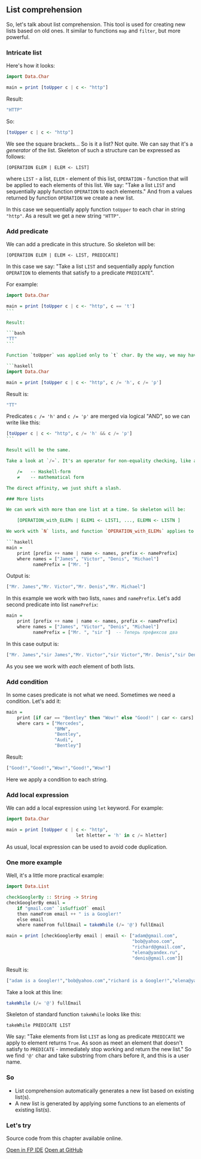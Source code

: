 List comprehension
------------------

So, let's talk about list comprehension. This tool is used for creating new lists based on old ones. It similar to functions `map` and `filter`, but more powerful.

### Intricate list

Here's how it looks:

```haskell
import Data.Char 

main = print [toUpper c | c <- "http"]
```

Result:

```bash
"HTTP"
```

So:

```haskell
[toUpper c | c <- "http"]
```

We see the square brackets... So is it a list? Not quite. We can say that it's a *generator* of the list. Skeleton of such a structure can be expressed as follows:

    [OPERATION ELEM | ELEM <- LIST] 

where `LIST` - a list, `ELEM` - element of this list, `OPERATION` - function that will be applied to each elements of this list. We say: "Take a list `LIST` and sequentially apply function `OPERATION` to each elements." And from a values returned by function `OPERATION` we create a new list.

In this case we sequentially apply function `toUpper` to each char in string `"http"`. As a result we get a new string `"HTTP"`.

### Add predicate

We can add a predicate in this structure. So skeleton will be:

    [OPERATION ELEM | ELEM <- LIST, PREDICATE]

In this case we say: "Take a list `LIST` and sequentially apply function `OPERATION` to elements that satisfy to a predicate `PREDICATE`".

For example:

```haskell
import Data.Char

main = print [toUpper c | c <- "http", c == 't']
``` 

Result:

```bash
"TT"
``` 

Function `toUpper` was applied only to `t` char. By the way, we may have more than one predicate. For example:

```haskell
import Data.Char

main = print [toUpper c | c <- "http", c /= 'h', c /= 'p']
```

Result is:
 
```bash
"TT"
```

Predicates `c /= 'h'` and `c /= 'p'` are merged via logical "AND", so we can write like this:

```haskell
[toUpper c | c <- "http", c /= 'h' && c /= 'p']
``` 

Result will be the same.

Take a look at `/=`. It's an operator for non-equality checking, like an operator `!=` in C langauge. By the way, compare these forms:

    /=   -- Haskell-form
    ≠    -- mathematical form

The direct affinity, we just shift a slash. 

### More lists 

We can work with more than one list at a time. So skeleton will be:

    [OPERATION_with_ELEMs | ELEM1 <- LIST1, ..., ELEMN <- LISTN ] 

We work with `N` lists, and function `OPERATION_with_ELEMs` applies to each element of all these lists. For example:

```haskell
main =
    print [prefix ++ name | name <- names, prefix <- namePrefix]
    where names = ["James", "Victor", "Denis", "Michael"]
          namePrefix = ["Mr. "]
```

Output is:

```bash
["Mr. James","Mr. Victor","Mr. Denis","Mr. Michael"]
```

In this example we work with two lists, `names` and `namePrefix`. Let's add second predicate into list `namePrefix`:

```haskell
main =
    print [prefix ++ name | name <- names, prefix <- namePrefix]
    where names = ["James", "Victor", "Denis", "Michael"]
          namePrefix = ["Mr. ", "sir "]  -- Теперь префиксов два
```

In this case output is:

```bash
["Mr. James","sir James","Mr. Victor","sir Victor","Mr. Denis","sir Denis","Mr. Michael","sir Michael"]
```

As you see we work with *each* element of both lists.

### Add condition

In some cases predicate is not what we need. Sometimes we need a condition. Let's add it:

```haskell
main =
    print [if car == "Bentley" then "Wow!" else "Good!" | car <- cars]
    where cars = ["Mercedes",
                  "BMW",
                  "Bentley",
                  "Audi",
                  "Bentley"]
```

Result:

```bash
["Good!","Good!","Wow!","Good!","Wow!"]
```

Here we apply a condition to each string.

### Add local expression

We can add a local expression using `let` keyword. For example:

```haskell
import Data.Char

main = print [toUpper c | c <- "http",
                          let hletter = 'h' in c /= hletter]
```

As usual, local expression can be used to avoid code duplication.

### One more example

Well, it's a little more practical example:

```haskell
import Data.List

checkGooglerBy :: String -> String
checkGooglerBy email =
    if "gmail.com" `isSuffixOf` email
    then nameFrom email ++ " is a Googler!"
    else email
    where nameFrom fullEmail = takeWhile (/= '@') fullEmail

main = print [checkGooglerBy email | email <- ["adam@gmail.com",
                                               "bob@yahoo.com",
                                               "richard@gmail.com",
                                               "elena@yandex.ru",
                                               "denis@gmail.com"]]
```

Result is:

```haskell
["adam is a Googler!","bob@yahoo.com","richard is a Googler!","elena@yandex.ru","denis is a Googler!"]
```

Take a look at this line:

```haskell
takeWhile (/= '@') fullEmail
```

Skeleton of standard function `takeWhile` looks like this:

    takeWhile PREDICATE LIST 

We say: "Take elements from list `LIST` as long as predicate `PREDICATE` we apply to element returns `True`. As soon as meet an element that doesn't satisfy to `PREDICATE` - immediately stop working and return the new list." So we find `'@'` char and take substring from chars before it, and this is a user name.

### So

* List comprehension automatically generates a new list based on existing list(s). 
* A new list is generated by applying some functions to an elements of existing list(s). 

### Let's try

Source code from this chapter available online. 

<span><a href="https://www.fpcomplete.com/ide?title=list-comprehension&paste=https://raw.githubusercontent.com/denisshevchenko/ohaskell-code/master/code/about-lists/list-comprehension/Main.hs" class="fpcomplete_code" target="_blank">Open in FP IDE</a></span>
<span class="buttons_space"></span>
<span><a href="https://github.com/denisshevchenko/ohaskell-code/blob/master/code/about-lists/list-comprehension/Main.hs" class="github_code" target="_blank">Open at GitHub</a></span>



